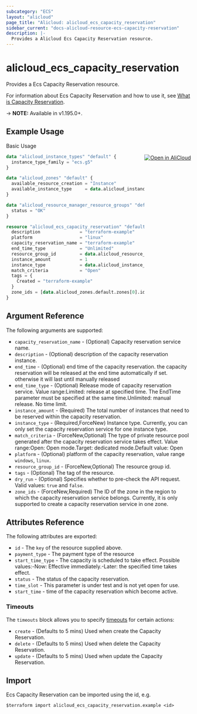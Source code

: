```yaml
---
subcategory: "ECS"
layout: "alicloud"
page_title: "Alicloud: alicloud_ecs_capacity_reservation"
sidebar_current: "docs-alicloud-resource-ecs-capacity-reservation"
description: |-
  Provides a Alicloud Ecs Capacity Reservation resource.
---
```


# alicloud_ecs_capacity_reservation

Provides a Ecs Capacity Reservation resource.

For information about Ecs Capacity Reservation and how to use it, see [What is Capacity Reservation](https://www.alibabacloud.com/help/en/elastic-compute-service/latest/createcapacityreservation).

-> **NOTE:** Available in v1.195.0+.

## Example Usage
<div class="oics-button" style="float: right;margin: 0 0 -40px 0;">
  <a href="https://api.aliyun.com/api-tools/terraform?resource=alicloud_ecs_capacity_reservation&exampleId=4a481996-e05c-c906-4e97-aeb527ad94b3ac6990ca&activeTab=example&spm=docs.r.ecs_capacity_reservation.0.4a481996e0" target="_blank">
    <img alt="Open in AliCloud" src="https://img.alicdn.com/imgextra/i1/O1CN01hjjqXv1uYUlY56FyX_!!6000000006049-55-tps-254-36.svg" style="max-height: 44px; margin: 32px auto; max-width: 100%;">
  </a>
</div>

Basic Usage

```terraform
data "alicloud_instance_types" "default" {
  instance_type_family = "ecs.g5"
}

data "alicloud_zones" "default" {
  available_resource_creation = "Instance"
  available_instance_type     = data.alicloud_instance_types.default.ids.0
}

data "alicloud_resource_manager_resource_groups" "default" {
  status = "OK"
}

resource "alicloud_ecs_capacity_reservation" "default" {
  description               = "terraform-example"
  platform                  = "linux"
  capacity_reservation_name = "terraform-example"
  end_time_type             = "Unlimited"
  resource_group_id         = data.alicloud_resource_manager_resource_groups.default.ids.0
  instance_amount           = 1
  instance_type             = data.alicloud_instance_types.default.ids.0
  match_criteria            = "Open"
  tags = {
    Created = "terraform-example"
  }
  zone_ids = [data.alicloud_zones.default.zones[0].id]
}
```

## Argument Reference

The following arguments are supported:
* `capacity_reservation_name` - (Optional) Capacity reservation service name.
* `description` - (Optional) description of the capacity reservation instance.
* `end_time` - (Optional) end time of the capacity reservation. the capacity reservation will be  released at the end time automatically if set. otherwise it will last until manually released
* `end_time_type` - (Optional) Release mode of capacity reservation service. Value range:Limited: release at specified time. The EndTime parameter must be specified at the same time.Unlimited: manual release. No time limit.
* `instance_amount` - (Required) The total number of instances that need to be reserved within the capacity reservation.
* `instance_type` - (Required,ForceNew) Instance type. Currently, you can only set the capacity reservation service for one instance type. 
* `match_criteria` - (ForceNew,Optional) The type of private resource pool generated after the capacity reservation service takes effect. Value range:Open: Open mode.Target: dedicated mode.Default value: Open
* `platform` - (Optional) platform of the capacity reservation, value range `windows`, `linux`.
* `resource_group_id` - (ForceNew,Optional) The resource group id.
* `tags` - (Optional) The tag of the resource.
* `dry_run` - (Optional) Specifies whether to pre-check the API request. Valid values: `true` and `false`.
* `zone_ids` - (ForceNew,Required) The ID of the zone in the region to which the capacity reservation service belongs. Currently, it is only supported to create a capacity reservation service in one zone.

## Attributes Reference

The following attributes are exported:
* `id` - The `key` of the resource supplied above.
* `payment_type` - The payment type of the resource
* `start_time_type` - The capacity is scheduled to take effect. Possible values:-Now: Effective immediately.-Later: the specified time takes effect.
* `status` - The status of the capacity reservation.
* `time_slot` - This parameter is under test and is not yet open for use.
* `start_time` - time of the capacity reservation which become active.

### Timeouts

The `timeouts` block allows you to specify [timeouts](https://www.terraform.io/docs/configuration-0-11/resources.html#timeouts) for certain actions:
* `create` - (Defaults to 5 mins) Used when create the Capacity Reservation.
* `delete` - (Defaults to 5 mins) Used when delete the Capacity Reservation.
* `update` - (Defaults to 5 mins) Used when update the Capacity Reservation.

## Import

Ecs Capacity Reservation can be imported using the id, e.g.

```shell
$terraform import alicloud_ecs_capacity_reservation.example <id>
```